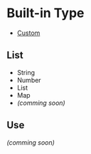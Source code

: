 # Built-in Type
- [Custom](../Custom.md)

## List
- String
- Number
- List
- Map
- _(comming soon)_

## Use
_(comming soon)_
